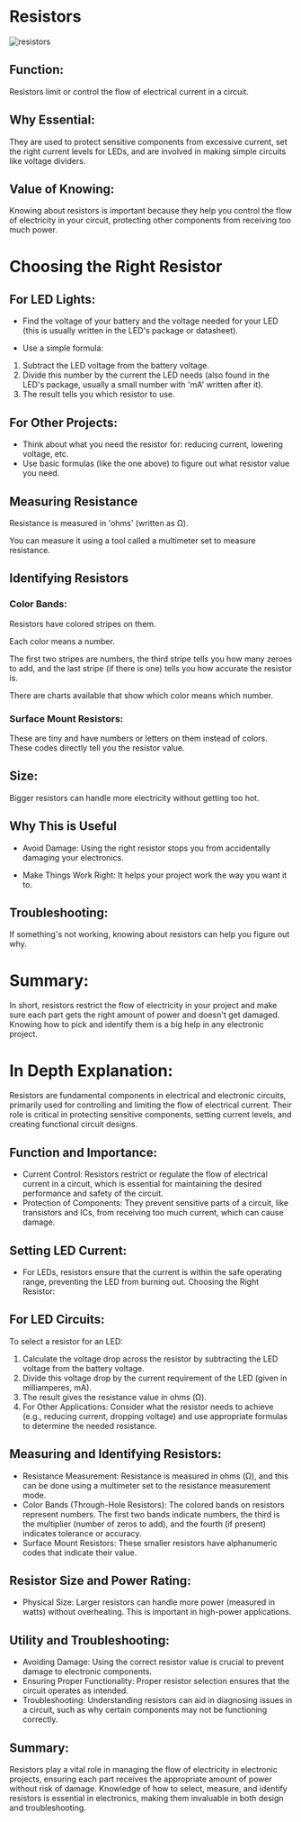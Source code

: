 # Resistors

![resistors](https://github.com/gurjindertoor/Learn-Electronics/assets/78512847/95f38ac5-3386-4813-8ffd-05f3653f5716)

## Function:

Resistors limit or control the flow of electrical current in a circuit.

## Why Essential:

They are used to protect sensitive components from excessive current, set the right current levels for LEDs, and are involved in making simple circuits like voltage dividers.

## Value of Knowing:

Knowing about resistors is important because they help you control the flow of electricity in your circuit, protecting other components from receiving too much power.

# Choosing the Right Resistor

## For LED Lights:

- Find the voltage of your battery and the voltage needed for your LED (this is usually written in the LED's package or datasheet).

- Use a simple formula:

1. Subtract the LED voltage from the battery voltage.
2. Divide this number by the current the LED needs (also found in the LED's package, usually a small number with 'mA' written after it).
3. The result tells you which resistor to use.

## For Other Projects:

- Think about what you need the resistor for: reducing current, lowering voltage, etc.
- Use basic formulas (like the one above) to figure out what resistor value you need.

## Measuring Resistance

Resistance is measured in 'ohms' (written as Ω).

You can measure it using a tool called a multimeter set to measure resistance.

## Identifying Resistors

### Color Bands:

Resistors have colored stripes on them.

Each color means a number.

The first two stripes are numbers, the third stripe tells you how many zeroes to add, and the last stripe (if there is one) tells you how accurate the resistor is.

There are charts available that show which color means which number.

### Surface Mount Resistors:

These are tiny and have numbers or letters on them instead of colors.
These codes directly tell you the resistor value.

## Size:

Bigger resistors can handle more electricity without getting too hot.

## Why This is Useful

- Avoid Damage: Using the right resistor stops you from accidentally damaging your electronics.

- Make Things Work Right: It helps your project work the way you want it to.

## Troubleshooting:

If something's not working, knowing about resistors can help you figure out why.

# Summary:

In short, resistors restrict the flow of electricity in your project and make sure each part gets the right amount of power and doesn't get damaged. Knowing how to pick and identify them is a big help in any electronic project.

# In Depth Explanation:

Resistors are fundamental components in electrical and electronic circuits, primarily used for controlling and limiting the flow of electrical current. Their role is critical in protecting sensitive components, setting current levels, and creating functional circuit designs.

## Function and Importance:

- Current Control: Resistors restrict or regulate the flow of electrical current in a circuit, which is essential for maintaining the desired performance and safety of the circuit.
- Protection of Components: They prevent sensitive parts of a circuit, like transistors and ICs, from receiving too much current, which can cause damage.

## Setting LED Current:

- For LEDs, resistors ensure that the current is within the safe operating range, preventing the LED from burning out.
  Choosing the Right Resistor:

## For LED Circuits:

To select a resistor for an LED:

1. Calculate the voltage drop across the resistor by subtracting the LED voltage from the battery voltage.
2. Divide this voltage drop by the current requirement of the LED (given in milliamperes, mA).
3. The result gives the resistance value in ohms (Ω).
4. For Other Applications: Consider what the resistor needs to achieve (e.g., reducing current, dropping voltage) and use appropriate formulas to determine the needed resistance.

## Measuring and Identifying Resistors:

- Resistance Measurement: Resistance is measured in ohms (Ω), and this can be done using a multimeter set to the resistance measurement mode.
- Color Bands (Through-Hole Resistors): The colored bands on resistors represent numbers. The first two bands indicate numbers, the third is the multiplier (number of zeros to add), and the fourth (if present) indicates tolerance or accuracy.
- Surface Mount Resistors: These smaller resistors have alphanumeric codes that indicate their value.

## Resistor Size and Power Rating:

- Physical Size: Larger resistors can handle more power (measured in watts) without overheating. This is important in high-power applications.

## Utility and Troubleshooting:

- Avoiding Damage: Using the correct resistor value is crucial to prevent damage to electronic components.
- Ensuring Proper Functionality: Proper resistor selection ensures that the circuit operates as intended.
- Troubleshooting: Understanding resistors can aid in diagnosing issues in a circuit, such as why certain components may not be functioning correctly.

## Summary:

Resistors play a vital role in managing the flow of electricity in electronic projects, ensuring each part receives the appropriate amount of power without risk of damage. Knowledge of how to select, measure, and identify resistors is essential in electronics, making them invaluable in both design and troubleshooting.
